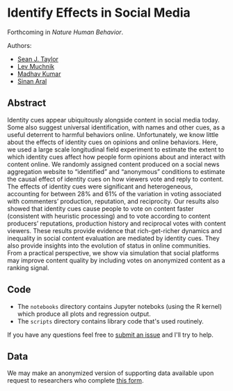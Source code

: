 # Identify Effects in Social Media

Forthcoming in *Nature Human Behavior*.

Authors:
* [Sean J. Taylor](https://seanjtaylor.com)
* [Lev Muchnik](https://bschool-en.huji.ac.il/lev-muchnik)
* [Madhav Kumar](https://madhavk.mit.edu)
* [Sinan Aral](https://www.sinanaral.io)

## Abstract

Identity cues appear ubiquitously alongside content in social media today. Some also suggest universal identification, with names and other cues, as a useful deterrent to harmful behaviors online. Unfortunately, we know little about the effects of identity cues on opinions and online behaviors. Here, we used a large scale longitudinal field experiment to estimate the extent to which identity cues affect how people form opinions about and interact with content online. We randomly assigned content produced on a social news aggregation website to “identified” and “anonymous” conditions to estimate the causal effect of identity cues on how viewers vote and reply to content. The effects of identity cues were significant and heterogeneous, accounting for between 28% and 61% of the variation in voting associated with commenters’ production, reputation, and reciprocity. Our results also showed that identity cues cause people to vote on content faster (consistent with heuristic processing) and to vote according to content producers’ reputations, production history and reciprocal votes with content viewers. These results provide evidence that rich-get-richer dynamics and inequality in social content evaluation are mediated by identity cues. They also provide insights into the evolution of status in online communities. From a practical perspective, we show via simulation that social platforms may improve content quality by including votes on anonymized content as a ranking signal.

## Code

- The `notebooks` directory contains Jupyter noteboks (using the R kernel) which produce all plots and regression output.
- The `scripts` directory contains library code that's used routinely.

If you have any questions feel free to [submit an issue](https://github.com/seanjtaylor/identify_effects_in_social_media/issues/new) and I'll try to help.

## Data

We may make an anonymized version of supporting data available upon request to researchers who complete [this form](https://forms.gle/fgCUrDc1Bjdpp27B9).
